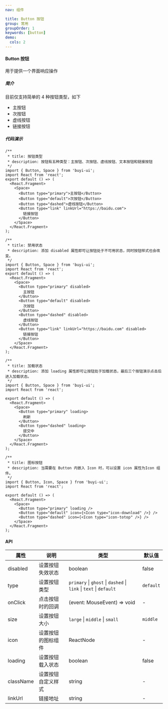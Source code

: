 ```yaml
---
nav: 组件

title: Button 按钮
group: 常用
groupOrder: 1
keywords: [button]
demo:
  cols: 2
---
```


#### Button 按钮

用于提供一个界面响应操作

##### 简介

目前仅支持简单的 4 种按钮类型，如下

- 主按钮
- 次按钮
- 虚线按钮
- 链接按钮

##### 代码演示

```tsx | demo
/**
 * title: 按钮类型
 * description: 按钮有五种类型：主按钮、次按钮、虚线按钮、文本按钮和链接按钮
 */
import { Button, Space } from 'buyi-ui';
import React from 'react';
export default () => (
  <React.Fragment>
    <Space>
      <Button type="primary">主按钮</Button>
      <Button type="default">次按钮</Button>
      <Button type="dashed">虚线按钮</Button>
      <Button type="link" linkUrl="https://baidu.com">
        链接按钮
      </Button>
    </Space>
  </React.Fragment>
);
```

```tsx | demo
/**
 * title: 禁用状态
 * description: 添加 disabled 属性即可让按钮处于不可用状态，同时按钮样式也会改变。
 */
import { Button, Space } from 'buyi-ui';
import React from 'react';
export default () => (
  <React.Fragment>
    <Space>
      <Button type="primary" disabled>
        主按钮
      </Button>
      <Button type="default" disabled>
        次按钮
      </Button>
      <Button type="dashed" disabled>
        虚线按钮
      </Button>
      <Button type="link" linkUrl="https://baidu.com" disabled>
        链接按钮
      </Button>
    </Space>
  </React.Fragment>
);
```

```tsx | demo
/**
 * title: 加载状态
 * description: 添加 loading 属性即可让按钮处于加载状态，最后三个按钮演示点击后进入加载状态。
 */
import { Button, Space } from 'buyi-ui';
import React from 'react';

export default () => (
  <React.Fragment>
    <Space>
      <Button type="primary" loading>
        刷新
      </Button>
      <Button type="dashed" loading>
        提交中
      </Button>
    </Space>
  </React.Fragment>
);
```

```tsx | demo
/**
 * title: 图标按钮
 * description: 当需要在 Button 内嵌入 Icon 时，可以设置 icon 属性为Icon 组件。
 */
import { Button, Icon, Space } from 'buyi-ui';
import React from 'react';

export default () => (
  <React.Fragment>
    <Space>
      <Button type="primary" loading />
      <Button type="default" icon={<Icon type="icon-download" />} />
      <Button type="dashed" icon={<Icon type="icon-totop" />} />
    </Space>
  </React.Fragment>
);
```

#### API

| 属性      | 说明               | 类型                                                              | 默认值    |
| --------- | ------------------ | ----------------------------------------------------------------- | --------- |
| disabled  | 设置按钮失效状态   | boolean                                                           | false     |
| type      | 设置按钮类型       | `primary` \| `ghost` \| `dashed` \| `link` \| `text` \| `default` | `default` |
| onClick   | 点击按钮时的回调   | (event: MouseEvent) => void                                       | -         |
| size      | 设置按钮大小       | `large` \| `middle` \| `small`                                    | `middle`  |
| icon      | 设置按钮的图标组件 | ReactNode                                                         | -         |
| loading   | 设置按钮载入状态   | boolean                                                           | false     |
| className | 设置按钮自定义样式 | string                                                            | -         |
| linkUrl   | 链接地址           | string                                                            | -         |
